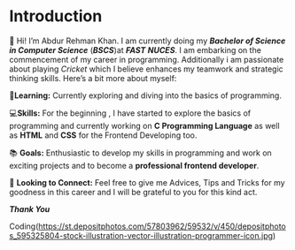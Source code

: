 
# Introduction
👋 Hi! I’m Abdur Rehman Khan. I am currently doing my ***Bachelor of Science in Computer Science*** (***BSCS***)at ***FAST*** ***NUCES***. I am embarking on the commencement of my career in programming. Additionally i am passionate about playing *Cricket* which I believe enhances my teamwork and strategic thinking skills. Here’s a bit more about myself:
 

🌟**Learning:**  Currently exploring and diving into the basics of programming.

💻**Skills:** For the beginning , I have started to explore the basics of programming and currently working on **C Programming Language** as well as **HTML** and **CSS** for the Frontend Developing too.
                     
📚 **Goals:** Enthusiastic to develop my skills in programming and work on exciting projects and to become a **professional frontend developer**.

🤝 **Looking to Connect:** Feel free to give me Advices, Tips and Tricks for my goodness in this career and I will be grateful to you for this kind act.

***Thank You***

Coding(https://st.depositphotos.com/57803962/59532/v/450/depositphotos_595325804-stock-illustration-vector-illustration-programmer-icon.jpg)
